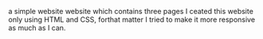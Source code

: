 a simple website website which contains three pages
I ceated this website only using HTML and CSS, forthat matter I tried to make it more responsive as much as I can.